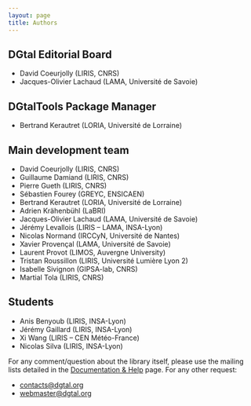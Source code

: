 ```yaml
---
layout: page
title: Authors
---
```


## DGtal Editorial Board

* David Coeurjolly (LIRIS, CNRS)
* Jacques-Olivier Lachaud (LAMA, Université de Savoie)

## DGtalTools Package Manager

* Bertrand Kerautret (LORIA, Université de Lorraine)

## Main development team

* David Coeurjolly (LIRIS, CNRS)
* Guillaume Damiand (LIRIS, CNRS)
* Pierre Gueth (LIRIS, CNRS)
* Sébastien Fourey (GREYC, ENSICAEN)
* Bertrand Kerautret (LORIA, Université de Lorraine)
* Adrien Krähenbühl (LaBRI)
* Jacques-Olivier Lachaud (LAMA, Université de Savoie)
* Jérémy Levallois (LIRIS – LAMA, INSA-Lyon)
* Nicolas Normand (IRCCyN, Université de Nantes)
* Xavier Provençal (LAMA, Université de Savoie)
* Laurent Provot (LIMOS, Auvergne University)
* Tristan Roussillon (LIRIS, Université Lumière Lyon 2)
* Isabelle Sivignon (GIPSA-lab, CNRS)
* Martial Tola (LIRIS, CNRS)


## Students

* Anis Benyoub (LIRIS, INSA-Lyon)
* Jérémy Gaillard (LIRIS, INSA-Lyon)
* Xi Wang (LIRIS – CEN Météo-France)
* Nicolas Silva (LIRIS, INSA-Lyon)

For any comment/question about the library itself, please use the mailing lists detailed in the [Documentation & Help][1] page. For any other request:

* contacts@dgtal.org
* webmaster@dgtal.org

 [1]: http://dgtal.org/documentation-help/ "Documentation & Help"

